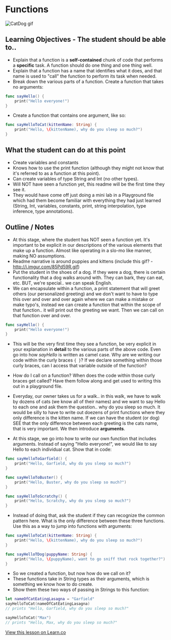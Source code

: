 # Functions

![CatDog gif](http://i.imgur.com/85Pd59R.gif)


## Learning Objectives - The student should be able to..

* Explain that a function is a **self-contained** chunk of code that performs a **specific** task. A function should do one thing and one thing well.
* Explain that a function has a name that identifies what it does, and that name is used to "call" the function to perform its task when needed.
* Break down the various parts of a function. Create a function that takes no arguments:

```swift
func sayHello() {
    print("Hello everyone!")
}
```
* Create a function that contains one argument, like so:

```swift
func sayHelloToCat(kittenName: String) {
    print("Hello, \(kittenName), why do you sleep so much?")
}
```






## What the student can do at this point 

* Create variables and constants
* Knows how to use the print function (although they might not know that it's referred to as a function at this point).
* Can create variables of type String and Int (no other types).
* Will NOT have seen a function yet, this readme will be the first time they see it.
* They would have come off just doing a mini lab in a Playground file which had them  become familiar with everything they had just learned (String, Int, variables, constants, print, string interpolation, type inference, type annotations).



## Outline / Notes

*  At this stage, where the student has NOT seen a function yet. It's important to be explicit in our descriptions of the various elements that make up a function. Almost like operating in a slo-mo like manner, making NO assumptions.
* Readme narrative is around puppies and kittens (include this gif? - http://i.imgur.com/85Pd59R.gif)
* Put the student in the shoes of a dog. If they were a dog, there is certain functionality that a dog walks around with. They can bark, they can eat, etc. BUT, we're special.. we can speak English.
* We can encapsulate within a function, a print statement that will greet others (our personalized greeting) and we don't want to have to type this over and over and over again where we can make a mistake or make typo's, instead we can create a function that within the scope of that function.. it will print out the greeting we want. Then we can call on that function over and over.


```swift
func sayHello() {
    print("Hello everyone!")
}
```

* This will be the very first time they see a function, be very explicit in your explanation in **detail** to the various parts of the above code. Even go into how *sayHello* is written as camel case. Why are we writing our code within the curly braces `{ }`? If we declare something within those curly braces, can I access that variable outside of the function?

* How do I call on a function? When does the code within those curly braces get called? Have them follow along and get used to writing this out in a playground file. 
 
* Everyday, our owner takes us for a walk.. in this walk, we have to walk by dozens of cats (we know all of their names) and we want to say Hello to each one and ask them the question.. why do you sleep so much. It would be silly to have to write out doezens of print functions where they only difference is the kitten name. If we can have the student  (or dog) SEE that the only difference between each greeting is the cats name, that is very important. We then introduce **arguments**.
* At this stage, we go into how to write our own function that includes arguments. Instead of saying "Hello everyone!", we would like to say Hello to each individual cat. Show that in code:

```swift
func sayHelloToGarfield() {
    print("Hello, Garfield, why do you sleep so much?")
}

func sayHelloToBuster() {
    print("Hello, Buster, why do you sleep so much?")
}

func sayHelloToScratchy() {
    print("Hello, Scratchy, why do you sleep so much?")
}
```

* Instead of doing that, ask the student if they can recognize the common pattern here. What is the only difference between these three functions. Use this as a way to jump into functions with arguments:

```swift
func sayHelloToCat(kittenName: String) {
    print("Hello, \(kittenName), why do you sleep so much?")
}

func sayHelloTDog(puppyName: String) {
    print("Hello, \(puppyName), want to go sniff that rock together?")
}

```


* So we created a function, but now how do we call on it?
* These functions take in String types as their arguments, which is something we know how to do create.
* Show them these two ways of passing in Strings to this function:

```swift
let nameOfCatEatingLasagna = "Garfield"
sayHelloToCat(nameOfCatEatingLasagna)
// prints "Hello, Garfield, why do you sleep so much?"

sayHelloToCat("Max")
// prints "Hello, Max, why do you sleep so much?"
```


<a href='https://learn.co/lessons/FunctionStuff' data-visibility='hidden'>View this lesson on Learn.co</a>
